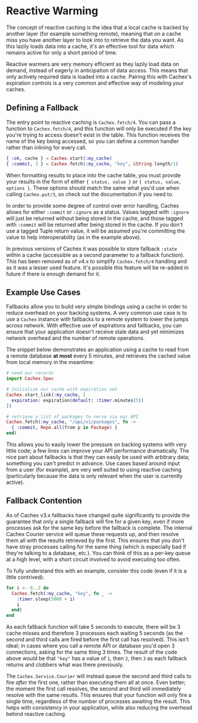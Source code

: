 # Reactive Warming

The concept of reactive caching is the idea that a local cache is backed by another layer (for example something remote), meaning that on a cache miss you have another layer to look into to retrieve the data you want. As this lazily loads data into a cache, it's an effective tool for data which remains active for only a short period of time.

Reactive warmers are very memory efficient as they lazily load data on demand, instead of eagerly in anticipation of data access. This means that only actively required data is loaded into a cache. Pairing this with Cachex's expiration controls is a very common and effective way of modeling your caches.

## Defining a Fallback

The entry point to reactive caching is `Cachex.fetch/4`. You can pass a function to `Cachex.fetch/4`, and this function will only be executed if the key you're trying to access doesn't exist in the table. This function receives the name of the key being accessed, so you can define a common handler rather than inlining for every call.

```elixir
{ :ok, cache } = Cachex.start(:my_cache)
{ :commit, 3 } = Cachex.fetch(:my_cache, "key", &String.length/1)
```

When formatting results to place into the cache table, you must provide your results in the form of either `{ status, value }` or `{ status, value, options }`. These options should match the same what you'd use when calling `Cachex.put/3`, so check out the documentation if you need to.

In order to provide some degree of control over error handling, Cachex allows for either `:commit` or `:ignore` as a status. Values tagged with `:ignore` will just be returned without being stored in the cache, and those tagged with `:commit` will be returned after being stored in the cache. If you don't use a tagged Tuple return value, it will be assumed you're committing the value to help interoperability (as in the example above).

In previous versions of Cachex it was possible to store fallback `:state` within a cache (accessible as a second parameter to a fallback function). This has been removed as of v4.x to simplify `Cachex.fetch/4` handling and as it was a lesser used feature. It's possible this feature will be re-added in future if there is enough demand for it.

## Example Use Cases

Fallbacks allow you to build very simple bindings using a cache in order to reduce overhead on your backing systems. A very common use case is to use a `Cachex` instance with fallbacks to a remote system to lower the jumps across network. With effective use of expirations and fallbacks, you can ensure that your application doesn't receive stale data and yet minimizes network overhead and the number of remote operations.

The snippet below demonstrates an application using a cache to read from a remote database **at most** every 5 minutes, and retrieves the cached value from local memory in the meantime:

```elixir
# need our records
import Cachex.Spec

# initialize our cache with expiration set
Cachex.start_link(:my_cache, [
  expiration: expiration(default: :timer.minutes(5))
])

# retrieve a list of packages to serve via our API
Cachex.fetch(:my_cache, "/api/v1/packages", fn ->
  { :commit, Repo.all(from p in Package) }
end)
```

This allows you to easily lower the pressure on backing systems with very little code; a few lines can improve your API performance dramatically. The nice part about fallbacks is that they can easily be used with arbitrary data; something you can't predict in advance. Use cases based around input from a user (for example), are very well suited to using reactive caching (particularly because the data is only relevant when the user is currently active).

## Fallback Contention

As of Cachex v3.x fallbacks have changed quite significantly to provide the guarantee that only a single fallback will fire for a given key, even if more processes ask for the same key before the fallback is complete. The internal Cachex Courier service will queue these requests up, and then resolve them all with the results retrieved by the first. This ensures that you don't have stray processes calling for the same thing (which is especially bad if they're talking to a database, etc.). You can think of this as a per-key queue at a high level, with a short circuit involved to avoid executing too often.

To fully understand this with an example, consider this code (even if it is a little contrived):

```elixir
for i <- 0..2 do
  Cachex.fetch(:my_cache, "key", fn _ ->
    :timer.sleep(5000 + i)
    i
  end)
end
```

As each fallback function will take 5 seconds to execute, there will be 3 cache misses and therefore 3 processes each waiting 5 seconds (as the second and third calls are fired before the first call has resolved). This isn't ideal; in cases where you call a remote API or database you'd open 3 connections, asking for the same thing 3 times. The result of the code above would be that `"key"` has a value of `1`, then `2`, then `3` as each fallback returns and clobbers what was there previously.

The `Cachex.Service.Courier` will instead queue the second and third calls to fire _after_ the first one, rather than executing them all at once. Even better; the moment the first call resolves, the second and third will immediately resolve with the same results. This ensures that your function will only fire a single time, regardless of the number of processes awaiting the result. This helps with consistency in your application, while also reducing the overhead behind reactive caching.
